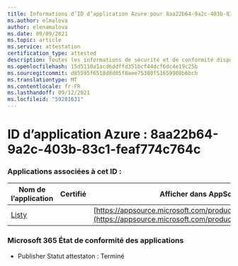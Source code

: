 ```yaml
---
title: Informations d’ID d’application Azure pour 8aa22b64-9a2c-403b-83c1-feaf774c764c
ms.author: elmalova
author: elenamalova
ms.date: 09/09/2021
ms.topic: article
ms.service: attestation
certification_type: attested
description: Toutes les informations de sécurité et de conformité disponibles pour 8aa22b64-9a2c-403b-83c1-feaf774c764c.
ms.openlocfilehash: 15d5110a1acd6ddffd351bcf44dcf6dc4e19c25b
ms.sourcegitcommit: d85595f6518d8d05f0aee75380f51659908b6bcb
ms.translationtype: MT
ms.contentlocale: fr-FR
ms.lasthandoff: 09/12/2021
ms.locfileid: "59281631"
---
```

# <a name="azure-app-id-8aa22b64-9a2c-403b-83c1-feaf774c764c"></a>ID d’application Azure : 8aa22b64-9a2c-403b-83c1-feaf774c764c


### <a name="apps-associated-with-this-id"></a>Applications associées à cet ID :
| **Nom de l’application** | **Certifié** | **Afficher dans AppSource** |
|--------------|---------------|-----------------------|
| [Listy](https://docs.microsoft.com/microsoft-365-app-certification/forward/WA200000798) |  | [https://appsource.microsoft.com/product/office/WA200000798](https://appsource.microsoft.com/product/office/WA200000798) |

### <a name="microsoft-365-app-compliance-status"></a>Microsoft 365 État de conformité des applications
- Publisher Statut attestaton : Terminé
